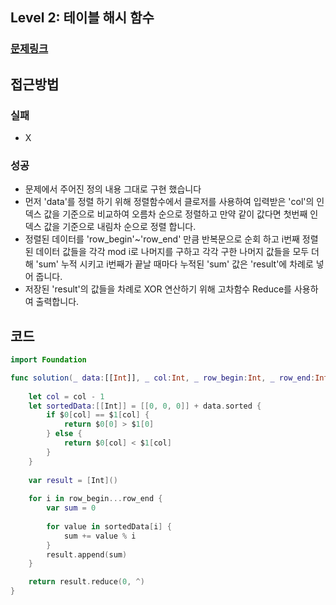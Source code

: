 ## Level 2: 테이블 해시 함수

### [문제링크](https://school.programmers.co.kr/learn/courses/30/lessons/147354)  
 
## 접근방법

### 실패
- X
    
### 성공 
- 문제에서 주어진 정의 내용 그대로 구현 했습니다
- 먼저 'data'를 정렬 하기 위해 정렬함수에서 클로저를 사용하여 입력받은 'col'의 인덱스 값을 기준으로 비교하여 오름차 순으로 정렬하고 만약 같이 값다면 첫번째 인덱스 값을 기준으로 내림차 순으로 정렬 합니다.
- 정렬된 데이터를 'row_begin'~'row_end' 만큼 반복문으로 순회 하고 i번째 정렬된 데이터 값들을 각각 mod i로 나머지를 구하고 각각 구한 나머지 값들을 모두 더해 'sum' 누적 시키고 i번째가 끝날 때마다 누적된 'sum' 값은 'result'에 차례로 넣어 줍니다.
- 저장된 'result'의 값들을 차례로 XOR 연산하기 위해 고차함수 Reduce를 사용하여 출력합니다.

## 코드

```Swift
import Foundation

func solution(_ data:[[Int]], _ col:Int, _ row_begin:Int, _ row_end:Int) -> Int {
    
    let col = col - 1
    let sortedData:[[Int]] = [[0, 0, 0]] + data.sorted {
        if $0[col] == $1[col] {
            return $0[0] > $1[0]
        } else {
            return $0[col] < $1[col]
        }
    }
    
    var result = [Int]()
    
    for i in row_begin...row_end {
        var sum = 0
        
        for value in sortedData[i] {
            sum += value % i 
        }
        result.append(sum)
    }

    return result.reduce(0, ^)
}
```

